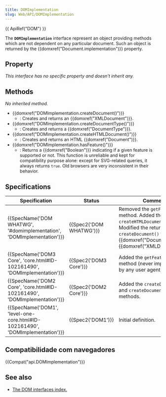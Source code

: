 ```yaml
---
title: DOMImplementation
slug: Web/API/DOMImplementation
---
```


{{ ApiRef("DOM") }}

The **`DOMImplementation`** interface represent an object providing methods which are not dependent on any particular document. Such an object is returned by the {{domxref("Document.implementation")}} property.

## Property

_This interface has no specific property and doesn't inherit any._

## Methods

_No inherited method._

- {{domxref("DOMImplementation.createDocument()")}}
  - : Creates and returns an {{domxref("XMLDocument")}}.
- {{domxref("DOMImplementation.createDocumentType()")}}
  - : Creates and returns a {{domxref("DocumentType")}}.
- {{domxref("DOMImplementation.createHTMLDocument()")}}
  - : Creates and returns an HTML {{domxref("Document")}}.
- {{domxref("DOMImplementation.hasFeature()")}}
  - : Returns a {{domxref("Boolean")}} indicating if a given feature is supported or not. This function is unreliable and kept for compatibility purpose alone: except for SVG-related queries, it always returns `true`. Old browsers are very inconsistent in their behavior.

## Specifications

| Specification                                                                                            | Status                           | Comment                                                                                                                                                                                                   |
| -------------------------------------------------------------------------------------------------------- | -------------------------------- | --------------------------------------------------------------------------------------------------------------------------------------------------------------------------------------------------------- |
| {{SpecName('DOM WHATWG', '#domimplementation', 'DOMImplementation')}}             | {{Spec2('DOM WHATWG')}} | Removed the `getFeature()` method. Added the `createHTMLDocument()` method. Modified the return type of `createDocument()` from {{domxref("Document")}} to {{domxref("XMLDocument")}}. |
| {{SpecName('DOM3 Core', 'core.html#ID-102161490', 'DOMImplementation')}}         | {{Spec2('DOM3 Core')}}     | Added the `getFeature()` method (never implemented by any user agent).                                                                                                                                    |
| {{SpecName('DOM2 Core', 'core.html#ID-102161490', 'DOMImplementation')}}         | {{Spec2('DOM2 Core')}}     | Added the `createDocument()` and `createDocumentType()` methods.                                                                                                                                          |
| {{SpecName('DOM1', 'level-one-core.html#ID-102161490', 'DOMImplementation')}} | {{Spec2('DOM1')}}         | Initial definition.                                                                                                                                                                                       |

## Compatibilidade com navegadores

{{Compat("api.DOMImplementation")}}

## See also

- [The DOM interfaces index.](/pt-BR/docs/DOM/DOM_Reference)
